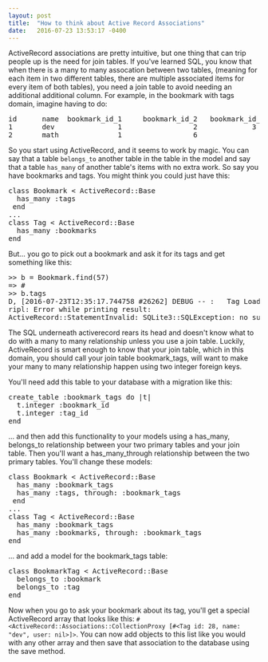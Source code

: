 ```yaml
---
layout: post
title:  "How to think about Active Record Associations"
date:   2016-07-23 13:53:17 -0400
---
```


ActiveRecord associations are pretty intuitive, but one thing that can trip people up is the need for join tables. If you've learned SQL, you know that when there is a many to many assocation between two tables, (meaning for each item in two different tables, there are multiple associated items for every item of both tables), you need a join table to avoid needing an additional additional column. For example, in the bookmark with tags domain, imagine having to do:
<pre>
id      name  bookmark_id_1     bookmark_id_2   bookmark_id_3
1       dev               1                 2             3          
2       math              1                 6                      
</pre>
So you start using ActiveRecord, and it seems to work by magic. You can say that a table `belongs_to` another table in the table in the model and say that a table `has_many` of another table's items with no extra work. So say you have bookmarks and tags. You might think you could just have this:
<pre>
class Bookmark < ActiveRecord::Base
  has_many :tags
 end
...
class Tag < ActiveRecord::Base
  has_many :bookmarks
end
</pre>
But... you go to pick out a bookmark and ask it for its tags and get something like this:
<pre>
>> b = Bookmark.find(57)
=> #<Bookmark id: 57, name: "How to learn Emacs :: The very basics ", link: "http://david.rothlis.net/emacs/tutorial.html", description: nil, secret: nil, user_id: 5, created_at: "2016-07-19 23:33:28", updated_at: "2016-07-19 23:33:28">
>> b.tags
D, [2016-07-23T12:35:17.744758 #26262] DEBUG -- :   Tag Load (0.1ms)  SELECT "tags".* FROM "tags" WHERE "tags"."bookmark_id" = ?  [["bookmark_id", 57]]
ripl: Error while printing result:
ActiveRecord::StatementInvalid: SQLite3::SQLException: no such column: tags.bookmark_id: SELECT "tags".* FROM "tags" WHERE "tags"."bookmark_id" = ?
</pre>
The SQL underneath activerecord rears its head and doesn't know what to do with a many to many relationship unless you use a join table. Luckily, ActiveRecord is smart enough to know that your join table, which in this domain, you should call your join table bookmark_tags, will want to make your many to many relationship happen using two integer foreign keys.

You'll need add this table to your database with a migration like this:
<pre>
create_table :bookmark_tags do |t|
  t.integer :bookmark_id
  t.integer :tag_id
end
</pre>
... and then add this functionality to your models using a has_many, belongs_to relationship between your two primary tables and your join table. Then you'll want a has_many_through relationship between the two primary tables. You'll change these models:
<pre>
class Bookmark < ActiveRecord::Base
  has_many :bookmark_tags
  has_many :tags, through: :bookmark_tags
 end
...
class Tag < ActiveRecord::Base
  has_many :bookmark_tags
  has_many :bookmarks, through: :bookmark_tags 
end
</pre>
... and add a model for the bookmark_tags table:
<pre>
class BookmarkTag < ActiveRecord::Base
  belongs_to :bookmark
  belongs_to :tag
end
</pre>
Now when you go to ask your bookmark about its tag, you'll get a special ActiveRecord array that looks like this: `#<ActiveRecord::Associations::CollectionProxy [#<Tag id: 28, name: "dev", user: nil>]>`. You can now add objects to this list like you would with any other array and then save that association to the database using the save method. 
